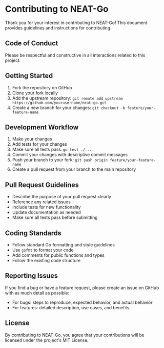 # Contributing to NEAT-Go

Thank you for your interest in contributing to NEAT-Go! This document provides guidelines and instructions for contributing.

## Code of Conduct

Please be respectful and constructive in all interactions related to this project.

## Getting Started

1. Fork the repository on GitHub
2. Clone your fork locally
3. Add the upstream repository: `git remote add upstream https://github.com/yourusername/neat-go.git`
4. Create a new branch for your changes: `git checkout -b feature/your-feature-name`

## Development Workflow

1. Make your changes
2. Add tests for your changes
3. Make sure all tests pass: `go test ./...`
4. Commit your changes with descriptive commit messages
5. Push your branch to your fork: `git push origin feature/your-feature-name`
6. Create a pull request from your branch to the main repository

## Pull Request Guidelines

- Describe the purpose of your pull request clearly
- Reference any related issues
- Include tests for new functionality
- Update documentation as needed
- Make sure all tests pass before submitting

## Coding Standards

- Follow standard Go formatting and style guidelines
- Use `gofmt` to format your code
- Add comments for public functions and types
- Follow the existing code structure

## Reporting Issues

If you find a bug or have a feature request, please create an issue on GitHub with as much detail as possible:

- For bugs: steps to reproduce, expected behavior, and actual behavior
- For features: detailed description, use cases, and benefits

## License

By contributing to NEAT-Go, you agree that your contributions will be licensed under the project's MIT License. 